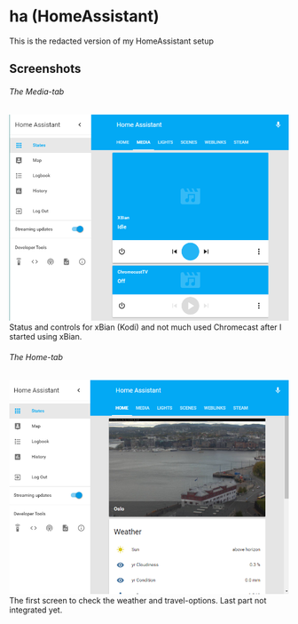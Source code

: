 # ha (HomeAssistant)

This is the redacted version of my HomeAssistant setup

## Screenshots
###### The Media-tab
![screenshot1](screens/screenshot1.PNG)
Status and controls for xBian (Kodi) and not much used Chromecast after I started using xBian.
###### The Home-tab
![screenshot2](screens/screenshot2.PNG)
The first screen to check the weather and travel-options. Last part not integrated yet.
